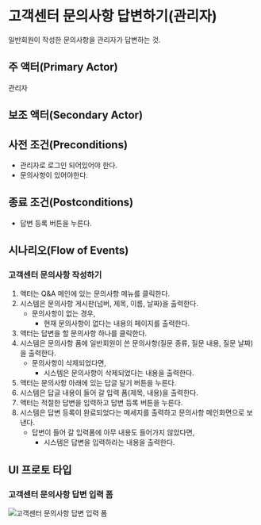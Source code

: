 # 고객센터 문의사항 답변하기(관리자)

일반회원이 작성한 문의사항을 관리자가 답변하는 것.

## 주 액터(Primary Actor)

관리자

## 보조 액터(Secondary Actor)

## 사전 조건(Preconditions)

- 관리자로 로그인 되어있어야 한다.
- 문의사항이 있어야한다.

## 종료 조건(Postconditions)

- 답변 등록 버튼을 누른다.

## 시나리오(Flow of Events)

### 고객센터 문의사항 작성하기

1. 액터는 Q&A 메인에 있는 문의사항 메뉴를 클릭한다.
2. 시스템은 문의사항 게시판(넘버, 제목, 이름, 날짜)을 출력한다.
    - 문의사항이 없는 경우,
        - 현재 문의사항이 없다는 내용의 페이지를 출력한다.
3. 액터는 답변을 할 문의사항 하나를 클릭한다.
4. 시스템은 문의사항 폼에 일반회원이 쓴 문의사항(질문 종류, 질문 내용, 질문 날짜)을 출력한다.
    - 문의사항이 삭제되었다면,
        - 시스템은 문의사항이 삭제되었다는 내용을 출력한다.
5. 액터는 문의사항 아래에 있는 답글 달기 버튼을 누른다.
6. 시스템은 답글 내용이 들어 갈 입력 폼(제목, 내용)을 출력한다.
7. 액터는 적절한 답변을 입력하고 답변 등록 버튼을 누른다.
8. 시스템은 답변 등록이 완료되었다는 메세지를 출력하고 문의사항 메인화면으로 보낸다.
    - 답변이 들어 갈 입력폼에 아무 내용도 들어가지 않았다면,
        - 시스템은 답변을 입력하라는 내용을 출력한다.

## UI 프로토 타입

### 고객센터 문의사항 답변 입력 폼
![고객센터 문의사항 답변 입력 폼](./images/Q&A.PNG)
